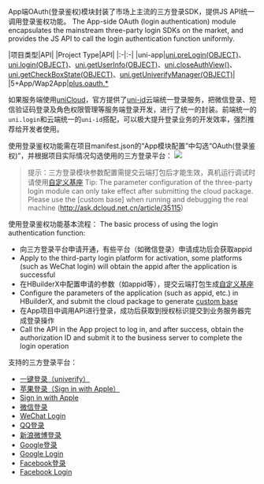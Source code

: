 App端OAuth(登录鉴权)模块封装了市场上主流的三方登录SDK，提供JS API统一调用登录鉴权功能。
The App-side OAuth (login authentication) module encapsulates the mainstream three-party login SDKs on the market, and provides the JS API to call the login authentication function uniformly.

|项目类型|API|
|Project Type|API|
|:-|:-|
|uni-app|[uni.preLogin(OBJECT)](https://uniapp.dcloud.io/api/plugins/login?id=prelogin)、[uni.login(OBJECT)](/api/plugins/login.md#login)、[uni.getUserInfo(OBJECT)](https://uniapp.dcloud.io/api/plugins/login?id=getuserinfo)、[uni.closeAuthView()](https://uniapp.dcloud.io/api/plugins/login?id=closeauthview)、[uni.getCheckBoxState(OBJECT)](https://uniapp.dcloud.io/api/plugins/login?id=getcheckboxstate)、[uni.getUniverifyManager(OBJECT)](https://uniapp.dcloud.io/api/plugins/login?id=getuniverifymanager)|
|5+App/Wap2App|[plus.oauth.*](https://www.html5plus.org/doc/zh_cn/oauth.html)

如果服务端使用[uniCloud](https://uniapp.dcloud.io/uniCloud/README)，官方提供了[uni-id](https://uniapp.dcloud.net.cn/uniCloud/uni-id)云端统一登录服务，把微信登录、短信验证码登录及角色权限管理等服务端登录开发，进行了统一的封装。前端统一的`uni.login`和云端统一的`uni-id`搭配，可以极大提升登录业务的开发效率，强烈推荐给开发者使用。

使用登录鉴权功能需在项目manifest.json的“App模块配置”中勾选“OAuth(登录鉴权)”，并根据项目实际情况勾选使用的三方登录平台：
![](https://native-res.dcloud.net.cn/images/uniapp/oauth/modules.png)

> 提示：三方登录模块参数配置需提交云端打包后才能生效，真机运行调试时请使用[自定义基座](http://ask.dcloud.net.cn/article/35115)
> Tip: The parameter configuration of the three-party login module can only take effect after submitting the cloud package. Please use the [custom base] when running and debugging the real machine (http://ask.dcloud.net.cn/article/35115)

使用登录鉴权功能基本流程：
The basic process of using the login authentication function:
- 向三方登录平台申请开通，有些平台（如微信登录）申请成功后会获取appid
- Apply to the third-party login platform for activation, some platforms (such as WeChat login) will obtain the appid after the application is successful
- 在HBuilderX中配置申请的参数（如appid等），提交云端打包生成[自定义基座](http://ask.dcloud.net.cn/article/35115)
- Configure the parameters of the application (such as appid, etc.) in HBuilderX, and submit the cloud package to generate [custom base](http://ask.dcloud.net.cn/article/35115)
- 在App项目中调用API进行登录，成功后获取到授权标识提交到业务服务器完成登录操作
- Call the API in the App project to log in, and after success, obtain the authorization ID and submit it to the business server to complete the login operation

支持的三方登录平台：
- [一键登录（univerify）](/univerify.md)
- [苹果登录（Sign in with Apple）](app-oauth-apple.md)
- [Sign in with Apple](app-oauth-apple.md)
- [微信登录](app-oauth-weixin.md)
- [WeChat Login](app-oauth-weixin.md)
- [QQ登录](app-oauth-qq.md)
- [新浪微博登录](app-oauth-weixin.md)
- [Google登录](app-oauth-google.md)
- [Google Login](app-oauth-google.md)
- [Facebook登录](app-oauth-facebook.md)
- [Facebook Login](app-oauth-facebook.md)



